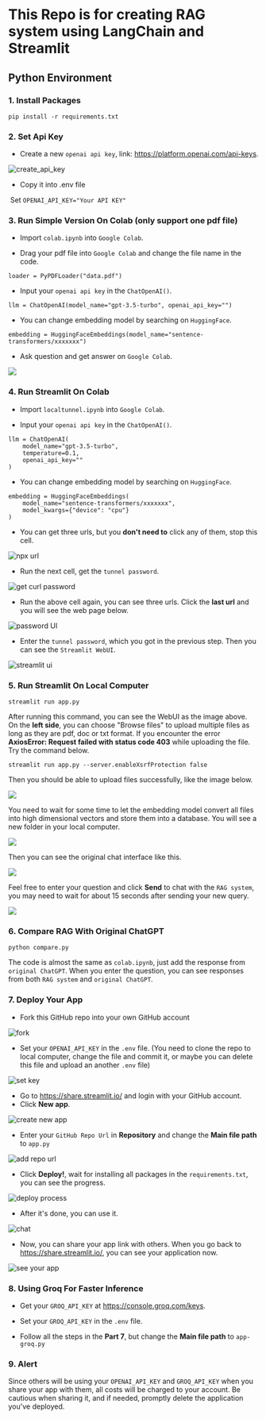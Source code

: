# This Repo is for creating RAG system using LangChain and Streamlit

## Python Environment

### 1. Install Packages

```b
pip install -r requirements.txt
```

### 2. Set Api Key

- Create a new ``openai api key``, link: https://platform.openai.com/api-keys.

<img src="Images/create_api_key.png" alt="create_api_key" style="zoom: 100%;" />

- Copy it into .env file

​	Set ``OPENAI_API_KEY="Your API KEY"``

### 3. Run Simple Version On Colab (only support one pdf file)
- Import ``colab.ipynb`` into ``Google Colab``.

- Drag your pdf file into ``Google Colab`` and change the file name in the code.
```
loader = PyPDFLoader("data.pdf")
```

- Input your ``openai api key`` in the ``ChatOpenAI()``.

```
llm = ChatOpenAI(model_name="gpt-3.5-turbo", openai_api_key="")
```

- You can change embedding model by searching on ``HuggingFace``.
```
embedding = HuggingFaceEmbeddings(model_name="sentence-transformers/xxxxxxx")
```

- Ask question and get answer on ``Google Colab``.

<img src="Images/simple colab version.png" style="zoom: 100%;" />	

### 4. Run Streamlit On Colab
- Import ``localtunnel.ipynb`` into ``Google Colab``.


- Input your ``openai api key`` in the ``ChatOpenAI()``.
```
llm = ChatOpenAI(
    model_name="gpt-3.5-turbo",
    temperature=0.1,
    openai_api_key=""
)
```

- You can change embedding model by searching on ``HuggingFace``.
```
embedding = HuggingFaceEmbeddings(
    model_name="sentence-transformers/xxxxxxx",
    model_kwargs={"device": "cpu"}
)
```

- You can get three urls, but you **don't need to** click any of them, stop this cell.

<img src="Images/npx url.png" alt="npx url" style="zoom: 100%;" />

- Run the next cell, get the ``tunnel password``.

<img src="Images/get curl password.png" alt="get curl password" style="zoom: 100%;" />

- Run the above cell again, you can see three urls. Click the **last url** and you will see the web page below.

<img src="Images/password UI.png" alt="password UI" style="zoom: 100%;" />

- Enter the ``tunnel password``, which you got in the previous step. Then you can see the ``Streamlit WebUI``.

<img src="Images/streamlit ui.png" alt="streamlit ui" style="zoom: 100%;" />


### 5. Run Streamlit On Local Computer

```
streamlit run app.py
```

After running this command, you can see the WebUI as the image above. On the **left side**, you can choose "Browse files" to upload multiple files as long as they are pdf, doc or txt format. If you encounter the error **AxiosError: Request failed with status code 403** while uploading the file. Try the command below.

```
streamlit run app.py --server.enableXsrfProtection false
```

Then you should be able to upload files successfully, like the image below.

<img src="Images/upload files.png" style="zoom: 100%;" />

You need to wait for some time to let the embedding model convert all files into high dimensional vectors and store them into a database. You will see a new folder in your local computer.

<img src="Images/new folder.png" style="zoom: 100%;" />

Then you can see the original chat interface like this.

<img src="Images/start ui.png" style="zoom: 100%;" />

Feel free to enter your question and click **Send** to chat with the ``RAG system``, you may need to wait for about 15 seconds after sending your new query. 

<img src="Images/chat.png" style="zoom: 100%;" />

### 6. Compare RAG With Original ChatGPT
```
python compare.py
```
The code is almost the same as ``colab.ipynb``, just add the response from ``original ChatGPT``. When you enter the question, you can see responses from both ``RAG system`` and ``original ChatGPT``.

### 7. Deploy Your App
- Fork this GitHub repo into your own GitHub account

<img src="Images/fork.png" alt="fork" style="zoom: 100%;" />

- Set your ``OPENAI_API_KEY`` in the ``.env`` file. (You need to clone the repo to local computer, change the file and commit it, or maybe you can delete this file and upload an another ``.env`` file)

<img src="Images/set key.png" alt="set key" style="zoom:100%;" />

- Go to https://share.streamlit.io/ and login with your GitHub account.
- Click **New app**.

<img src="Images/create new app.png" alt="create new app" style="zoom: 100%;" />

- Enter your ``GitHub Repo Url`` in **Repository** and change the **Main file path** to ``app.py``

<img src="Images/add repo url.png" alt="add repo url" style="zoom: 100%;" />

- Click **Deploy!**, wait for installing all packages in the ``requirements.txt``, you can see the progress.

<img src="Images/deploy process.png" alt="deploy process" style="zoom: 100%;" />

- After it's done, you can use it.

<img src="Images/successfully deploy and use.png" alt="chat" style="zoom: 100%;" />

- Now, you can share your app link with others. When you go back to https://share.streamlit.io/, you can see your application now.

<img src="Images/see your app.png" alt="see your app" style="zoom: 100%;" />

### 8. Using Groq For Faster Inference

- Get your ``GROQ_API_KEY`` at https://console.groq.com/keys.

- Set your ``GROQ_API_KEY`` in the ``.env`` file.

- Follow all the steps in the **Part 7**, but change the **Main file path** to ``app-groq.py``

### 9. Alert

Since others will be using your ``OPENAI_API_KEY`` and ``GROQ_API_KEY`` when you share your app with them, all costs will be charged to your account. Be cautious when sharing it, and if needed, promptly delete the application you've deployed.


